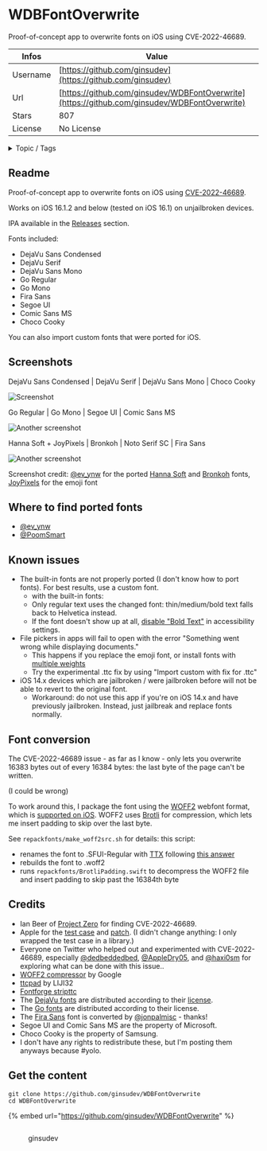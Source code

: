 # WDBFontOverwrite

Proof-of-concept app to overwrite fonts on iOS using CVE-2022-46689.

| Infos    | Value                                                              |
| -------- | -------------------------------------------------------------------|
| Username | [https://github.com/ginsudev](https://github.com/ginsudev) |
| Url      | [https://github.com/ginsudev/WDBFontOverwrite](https://github.com/ginsudev/WDBFontOverwrite)                                               |
| Stars    | 807                                                          |
| License  | No License                                                        |

<details>

<summary>Topic / Tags</summary>



</details>

## Readme

Proof-of-concept app to overwrite fonts on iOS using [CVE-2022-46689](https://support.apple.com/en-us/HT213530).

Works on iOS 16.1.2 and below (tested on iOS 16.1) on unjailbroken devices.

IPA available in the [Releases](https://github.com/ginsudev/WDBFontOverwrite/releases) section.

Fonts included:

- DejaVu Sans Condensed
- DejaVu Serif
- DejaVu Sans Mono
- Go Regular
- Go Mono
- Fira Sans
- Segoe UI
- Comic Sans MS
- Choco Cooky

You can also import custom fonts that were ported for iOS.

## Screenshots

DejaVu Sans Condensed | DejaVu Serif | DejaVu Sans Mono | Choco Cooky

![Screenshot](https://user-images.githubusercontent.com/704768/209511898-a1477b66-28e4-471a-87d9-36c1c2eb25ca.png)

Go Regular | Go Mono | Segoe UI | Comic Sans MS

![Another screenshot](https://user-images.githubusercontent.com/704768/209606970-a382c273-bdcb-425c-bca1-1b6f9b31862f.png)

Hanna Soft + JoyPixels | Bronkoh | Noto Serif SC | Fira Sans

![Another screenshot](https://user-images.githubusercontent.com/704768/209753262-b8204c92-b873-41a7-8127-38bf86096470.png)

Screenshot credit: [@ev_ynw](https://twitter.com/ev_ynw) for the ported [Hanna Soft](https://app.box.com/s/g4uk1yyqxm36sl9ovbwkpbbpn9isol8h/file/997004671334) and [Bronkoh](https://app.box.com/s/g4uk1yyqxm36sl9ovbwkpbbpn9isol8h/file/915757902297) fonts, [JoyPixels](https://joypixels.com/download) for the emoji font

## Where to find ported fonts

- [@ev_ynw](https://twitter.com/ev_ynw)
- [@PoomSmart](https://github.com/PoomSmart/EmojiFonts/releases)

## Known issues

 - The built-in fonts are not properly ported (I don't know how to port fonts). For best results, use a custom font.
   - with the built-in fonts:
   - Only regular text uses the changed font: thin/medium/bold text falls back to Helvetica instead.
   - If the font doesn't show up at all, [disable "Bold Text"](https://twitter.com/m7mdabu7assan/status/1607609484901289985) in accessibility settings.
 - File pickers in apps will fail to open with the error "Something went wrong while displaying documents." 
   - This happens if you replace the emoji font, or install fonts with [multiple weights](https://twitter.com/Gu3hi/status/1607986473198026752)
   - Try the experimental .ttc fix by using "Import custom <font> with fix for .ttc"
 - iOS 14.x devices which are jailbroken / were jailbroken before will not be able to revert to the original font.
   - Workaround: do not use this app if you're on iOS 14.x and have previously jailbroken. Instead, just jailbreak and replace fonts normally.

## Font conversion

The CVE-2022-46689 issue - as far as I know - only lets you overwrite 16383 bytes out of every 16384 bytes: the last byte of the page can't be written.

(I could be wrong)

To work around this, I package the font using the [WOFF2](https://www.w3.org/TR/WOFF2/) webfont format, which is [supported on iOS](https://twitter.com/myunderpants/status/1503745380365877252). WOFF2 uses [Brotli](https://datatracker.ietf.org/doc/html/rfc7932) for compression, which lets me insert padding to skip over the last byte.

See `repackfonts/make_woff2src.sh` for details: this script:

- renames the font to .SFUI-Regular with [TTX](https://github.com/fonttools/fonttools) following [this answer](https://superuser.com/a/694452)
- rebuilds the font to .woff2
- runs `repackfonts/BrotliPadding.swift` to decompress the WOFF2 file and insert padding to skip past the 16384th byte


## Credits

- Ian Beer of [Project Zero](https://googleprojectzero.blogspot.com) for finding CVE-2022-46689.
- Apple for the [test case](https://github.com/apple-oss-distributions/xnu/blob/xnu-8792.61.2/tests/vm/vm_unaligned_copy_switch_race.c) and [patch](https://github.com/apple-oss-distributions/xnu/blob/xnu-8792.61.2/osfmk/vm/vm_map.c#L10150). (I didn't change anything: I only wrapped the test case in a library.)
- Everyone on Twitter who helped out and experimented with CVE-2022-46689, especially [@dedbeddedbed](https://twitter.com/dedbeddedbed), [@AppleDry05](https://twitter.com/AppleDry05), and [@haxi0sm](https://twitter.com/haxi0sm) for exploring what can be done with this issue..
- [WOFF2 compressor](https://github.com/google/woff2) by Google
- [ttcpad](https://github.com/LIJI32/ttcpad) by LIJI32
- [Fontforge stripttc](https://github.com/fontforge/fontforge/blob/master/contrib/fonttools/stripttc.c)
- The [DejaVu fonts](https://dejavu-fonts.github.io) are distributed according to their [license](https://dejavu-fonts.github.io/License.html).
- The [Go fonts](https://go.dev/blog/go-fonts) are distributed according to their license.
- The [Fira Sans](https://mozilla.github.io/Fira/) font is converted by [@jonpalmisc](https://twitter.com/jonpalmisc/status/1607570871421468678) - thanks!
- Segoe UI and Comic Sans MS are the property of Microsoft.
- Choco Cooky is the property of Samsung.
- I don't have any rights to redistribute these, but I'm posting them anyways because #yolo.



## Get the content

```
git clone https://github.com/ginsudev/WDBFontOverwrite
cd WDBFontOverwrite
```

{% embed url="https://github.com/ginsudev/WDBFontOverwrite" %}

<figure><img src="https://avatars.githubusercontent.com/u/25361391?v=4" alt=""><figcaption><p>ginsudev</p></figcaption></figure>
